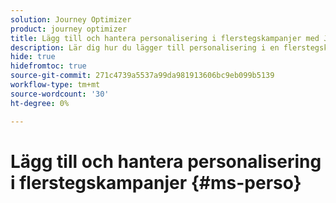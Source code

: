 ```yaml
---
solution: Journey Optimizer
product: journey optimizer
title: Lägg till och hantera personalisering i flerstegskampanjer med Journey Optimizer
description: Lär dig hur du lägger till personalisering i en flerstegskampanj med Adobe Journey Optimizer
hide: true
hidefromtoc: true
source-git-commit: 271c4739a5537a99da981913606bc9eb099b5139
workflow-type: tm+mt
source-wordcount: '30'
ht-degree: 0%

---
```


# Lägg till och hantera personalisering i flerstegskampanjer {#ms-perso}


